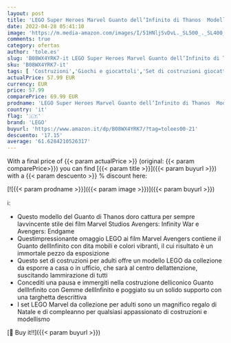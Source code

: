 ```yaml
---
layout: post
title: 'LEGO Super Heroes Marvel Guanto dell’Infinito di Thanos  Modello da Costruzione Avengers da Collezione  Regalo per Adulti  76191'
date: 2022-04-28 05:41:10
image: 'https://m.media-amazon.com/images/I/51HNljSvDvL._SL500_._SL400_.jpg'
comments: true
category: ofertas
author: 'tole.es'
slug: 'B08WX4YRK7-it LEGO Super Heroes Marvel Guanto dell’Infinito di Thanos...'
sku: 'B08WX4YRK7-it'
tags: [ 'Costruzioni','Giochi e giocattoli','Set di costruzioni giocattolo','lego','🇮🇹', ]
actualPrice: 57.99 EUR
currency: EUR
price: 57.99
comparePrice: 69.99 EUR
prodname: 'LEGO Super Heroes Marvel Guanto dell’Infinito di Thanos  Modello da Costruzione Avengers da Collezione  Regalo per Adulti  76191'
country: 'it'
flag: '🇮🇹'
brand: 'LEGO'
buyurl: 'https://www.amazon.it/dp/B08WX4YRK7/?tag=tolees00-21'
descuento: '17.15'
average: '61.6284210526317'
---
```


With a final price of {{< param actualPrice >}} (original: {{< param comparePrice>}}) you can find [{{< param title >}}]({{< param buyurl >}}) with a  {{< param descuento >}} % discount here:

[![{{< param prodname >}}]({{< param image >}})]({{< param buyurl >}})

ℹ️:

- Questo modello del Guanto di Thanos doro cattura per sempre lavvincente stile dei film Marvel Studios Avengers: Infinity War e Avengers: Endgame
- Questimpressionante omaggio LEGO ai film Marvel Avengers contiene il Guanto dellInfinito con dita mobili e colori vibranti, il cui risultato è un immortale pezzo da esposizione
- Questo set di costruzioni per adulti offre un modello LEGO da collezione da esporre a casa o in ufficio, che sarà al centro dellattenzione, suscitando lammirazione di tutti
- Concediti una pausa e immergiti nella costruzione delliconico Guanto dellInfinito con Gemme dellInfinito e poggiato su un solido supporto con una targhetta descrittiva
- I set LEGO Marvel da collezione per adulti sono un magnifico regalo di Natale e di compleanno per qualsiasi appassionato di costruzioni e modellismo

[🛒 Buy it!!]({{< param buyurl >}})
